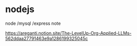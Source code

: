 # nodejs
node /mysql /express note 

https://areganti.notion.site/The-LevelUp-Org-Applied-LLMs-562ddaa27791463e9a1286199325045c
